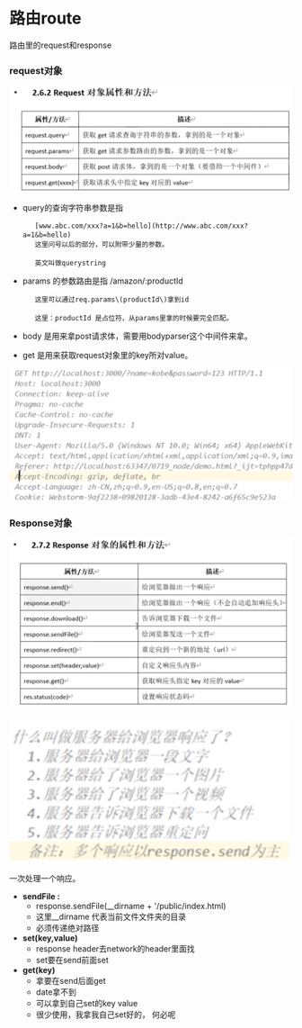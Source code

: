# 路由route

路由里的request和response

### request对象

![](.gitbook/assets/image%20%2823%29.png)

* query的查询字符串参数是指 

         [www.abc.com/xxx?a=1&b=hello](http://www.abc.com/xxx?a=1&b=hello)  
         这里问号以后的部分，可以附带少量的参数。

         英文叫做querystring

* params 的参数路由是指 /amazon/:productId  

         这里可以通过req.params\(productId\)拿到id

         这里：productId 是占位符，从params里拿的时候要完全匹配。

* body 是用来拿post请求体，需要用bodyparser这个中间件来拿。
* get 是用来获取request对象里的key所对value。

![](.gitbook/assets/image%20%2825%29.png)

### Response对象

![](.gitbook/assets/image%20%2824%29.png)

![](.gitbook/assets/image%20%2826%29.png)

一次处理一个响应。

* **sendFile :**
  * response.sendFile\(\_\_dirname + '/public/index.html\)
  * 这里\_\_dirname 代表当前文件文件夹的目录
  * 必须传递绝对路径
* **set\(key,value\)**
  * response header去network的header里面找
  * set要在send前面set
* **get\(key\)**
  * 拿要在send后面get
  * date拿不到
  * 可以拿到自己set的key value
  * 很少使用，我拿我自己set好的， 何必呢

